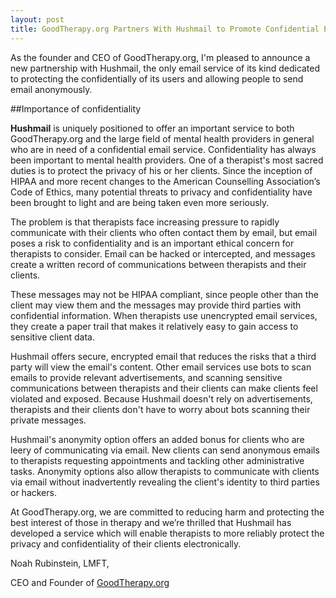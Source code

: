 ```yaml
---
layout: post
title: GoodTherapy.org Partners With Hushmail to Promote Confidential Email for Therapists
---
```

As the founder and CEO of GoodTherapy.org, I'm pleased to announce a new partnership with Hushmail, the only email service of its kind dedicated to protecting the confidentially of its users and allowing people to send email anonymously. 

##Importance of confidentiality

**Hushmail** is uniquely positioned to offer an important service to both GoodTherapy.org and the large field of mental health providers in general who are in need of a confidential email service. Confidentiality has always been important to mental health providers. One of a therapist's most sacred duties is to protect the privacy of his or her clients. Since the inception of HIPAA and more recent changes to the American Counselling Association’s Code of Ethics, many potential threats to privacy and confidentiality have been brought to light and are being taken even more seriously. 

The problem is that therapists face increasing pressure to rapidly communicate with their clients who often contact them by email, but email poses a risk to confidentiality and is an important ethical concern for therapists to consider. Email can be hacked or intercepted, and messages create a written record of communications between therapists and their clients. 

These messages may not be HIPAA compliant, since people other than the client may view them and the messages may provide third parties with confidential information. When therapists use unencrypted email services, they create a paper trail that makes it relatively easy to gain access to sensitive client data. 

Hushmail offers secure, encrypted email that reduces the risks that a third party will view the email's content. Other email services use bots to scan emails to provide relevant advertisements, and scanning sensitive communications between therapists and their clients can make clients feel violated and exposed. Because Hushmail doesn't rely on advertisements, therapists and their clients don't have to worry about bots scanning their private messages. 

Hushmail's anonymity option offers an added bonus for clients who are leery of communicating via email. New clients can send anonymous emails to therapists requesting appointments and tackling other administrative tasks. Anonymity options also allow therapists to communicate with clients via email without inadvertently revealing the client's identity to third parties or hackers. 

At GoodTherapy.org, we are committed to reducing harm and protecting the best interest of those in therapy and we’re thrilled that Hushmail has developed a service which will enable therapists to more reliably protect the privacy and confidentiality of their clients electronically.

Noah Rubinstein, LMFT, 

CEO and Founder of [GoodTherapy.org](http://GoodTherapy.org)
